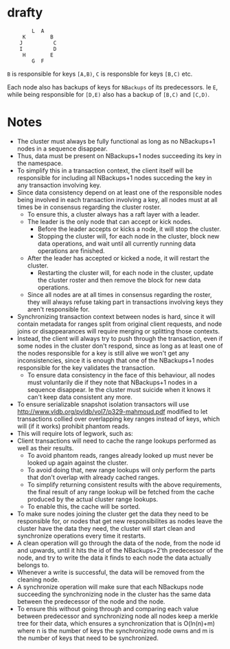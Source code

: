 drafty
======

```
        L  A    
     K        B 
    J          C
    I          D
     H        E 
        G  F     
```

`B` is responsible for keys `[A,B)`, `C` is responsble for keys `[B,C)` etc.

Each node also has backups of keys for `NBackups` of its predecessors. Ie `E`, while being responsible for `[D,E)` also has a backup of `[B,C)` and `[C,D)`.

Notes
======
* The cluster must always be fully functional as long as no NBackups+1 nodes in a sequence disappear.
 * Thus, data must be present on NBackups+1 nodes succeeding its key in the namespace.
 * To simplify this in a transaction context, the client itself will be responsible for including all NBackups+1 nodes succeding the key in any transaction involving key.
  * Since data consistency depend on at least one of the responsible nodes being involved in each transaction involving a key, all nodes must at all times be in consensus regarding the cluster roster.
	 * To ensure this, a cluster always has a raft layer with a leader.
	  * The leader is the only node that can accept or kick nodes.
		* Before the leader accepts or kicks a node, it will stop the cluster.
		 * Stopping the cluster will, for each node in the cluster, block new data operations, and wait until all currently running data operations are finished.
	  * After the leader has accepted or kicked a node, it will restart the cluster.
		 * Restarting the cluster will, for each node in the cluster, update the cluster roster and then remove the block for new data operations.
	* Since all nodes are at all times in consensus regarding the roster, they will always refuse taking part in transactions involving keys they aren't responsible for.
 * Synchronizing transaction context between nodes is hard, since it will contain metadata for ranges split from original client requests, and node joins or disappearances will require merging or splitting those contexts.
  * Instead, the client will always try to push through the transaction, even if some nodes in the cluster don't respond, since as long as at least one of the nodes responsible for a key is still alive we won't get any inconsistencies, since it is enough that one of the NBackups+1 nodes responsible for the key validates the transaction.
	 * To ensure data consistency in the face of this behaviour, all nodes must voluntarily die if they note that NBackups+1 nodes in a sequence disappear. Ie the cluster must suicide when it knows it can't keep data consistent any more.
* To ensure serializable snapshot isolation transactors will use http://www.vldb.org/pvldb/vol7/p329-mahmoud.pdf modified to let transactions collied over overlapping key ranges instead of keys, which will (if it works) prohibit phantom reads.
 * This will require lots of legwork, such as:
  * Client transactions will need to cache the range lookups performed as well as their results.
	 * To avoid phantom reads, ranges already looked up must never be looked up again against the cluster.
	 * To avoid doing that, new range lookups will only perform the parts that don't overlap with already cached ranges.
	 * To simplify returning consistent results with the above requirements, the final result of any range lookup will be fetched from the cache produced by the actual cluster range lookups.
	 * To enable this, the cache will be sorted. 
* To make sure nodes joining the cluster get the data they need to be responsible for, or nodes that get new responsibilites as nodes leave the cluster have the data they need, the cluster will start clean and synchronize operations every time it restarts.
 * A clean operation will go through the data of the node, from the node id and upwards, until it hits the id of the NBackups+2'th predecessor of the node, and try to write the data it finds to each node the data actually belongs to.
  * Whenever a write is successful, the data will be removed from the cleaning node.
 * A synchronize operation will make sure that each NBackups node succeeding the synchronizing node in the cluster has the same data between the predecessor of the node and the node.
  * To ensure this without going through and comparing each value between predecessor and synchronizing node all nodes keep a merkle tree for their data, which ensures a synchronization that is O(ln(n)+m) where n is the number of keys the synchronizing node owns and m is the number of keys that need to be synchronized.

